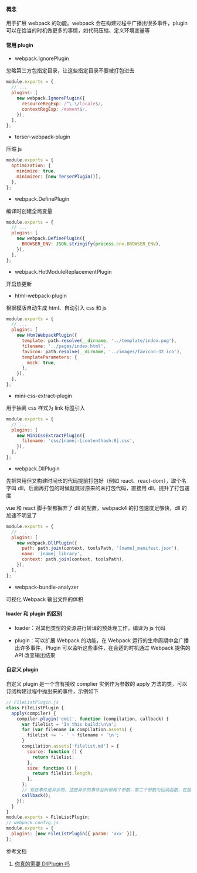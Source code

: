#### 概念

用于扩展 webpack 的功能。webpack 会在构建过程中广播出很多事件，plugin 可以在恰当的时机做更多的事情，如代码压缩、定义环境变量等

#### 常用 plugin

- webpack.IgnorePlugin

忽略第三方包指定目录，让这些指定目录不要被打包进去

```js
module.exports = {
  // ...
  plugins: [
    new webpack.IgnorePlugin({
      resourceRegExp: /^\.\/locale$/,
      contextRegExp: /moment$/,
    }),
  ],
};
```

- terser-webpack-plugin

压缩 js

```js
module.exports = {
  optimization: {
    minimize: true,
    minimizer: [new TerserPlugin()],
  },
};
```

- webpack.DefinePlugin

编译时创建全局变量

```js
module.exports = {
  // ...
  plugins: [
    new webpack.DefinePlugin({
      BROWSER_ENV: JSON.stringify(process.env.BROWSER_ENV),
    }),
  ],
};
```

- webpack.HotModuleReplacementPlugin

开启热更新

- html-webpack-plugin

根据模版自动生成 html、自动引入 css 和 js

```js
module.exports = {
  // ...
  plugins: [
    new HtmlWebpackPlugin({
      template: path.resolve(__dirname, '../template/index.pug'),
      filename: '../pages/index.html',
      favicon: path.resolve(__dirname, '../images/favicon-32.ico'),
      templateParameters: {
        mock: true,
      },
    }),
  ],
};
```

- mini-css-extract-plugin

用于抽离 css 样式为 link 标签引入

```js
module.exports = {
  // ...
  plugins: [
    new MiniCssExtractPlugin({
      filename: 'css/[name]-[contenthash:8].css',
    }),
  ],
};
```

- webpack.DllPlugin

先把常用但又构建时间长的代码提前打包好（例如 react、react-dom），取个名字叫 dll，后面再打包的时候就跳过原来的未打包代码，直接用 dll，提升了打包速度

vue 和 react 脚手架都摒弃了 dll 的配置，webpack4 的打包速度足够快，dll 的加速不明显了

```js
module.exports = {
  // ...
  plugins: [
    new webpack.DllPlugin({
      path: path.join(context, toolsPath, '[name]_manifest.json'),
      name: '[name]_library',
      context: path.join(context, toolsPath),
    }),
  ],
};
```

- webpack-bundle-analyzer

可视化 Webpack 输出文件的体积

#### loader 和 plugin 的区别

- loader：对其他类型的资源进行转译的预处理工作，编译为 js 代码

- plugin：可以扩展 Webpack 的功能，在 Webpack 运行的生命周期中会广播出许多事件，Plugin 可以监听这些事件，在合适的时机通过 Webpack 提供的 API 改变输出结果

#### 自定义 plugin

自定义 plugin 是一个含有接收 complier 实例作为参数的 apply 方法的类，可以订阅构建过程中抛出来的事件，示例如下

```js
// FileListPlugin.js
class FileListPlugin {
  apply(compiler) {
    compiler.plugin('emit', function (compilation, callback) {
      var filelist = 'In this build:\n\n';
      for (var filename in compilation.assets) {
        filelist += '- ' + filename + '\n';
      }
      compilation.assets['filelist.md'] = {
        source: function () {
          return filelist;
        },
        size: function () {
          return filelist.length;
        },
      };
      // 有些事件是异步的，这些异步的事件会附带两个参数，第二个参数为回调函数，在插件处理完任务时需要调用回调函数通知 webpack，才会进入下一处理流程
      callback();
    });
  }
}
module.exports = FileListPlugin;
// webpack.config.js
module.exports = {
  plugins: [new FileListPlugin({ param: 'xxx' })],
};
```

参考文档

1. [你真的需要 DllPlugin 吗](https://www.bilibili.com/read/cv6118617/)
